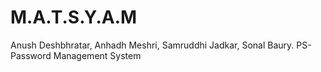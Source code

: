 # M.A.T.S.Y.A.M
Anush Deshbhratar, Anhadh Meshri, Samruddhi Jadkar, Sonal Baury. PS- Password Management System
